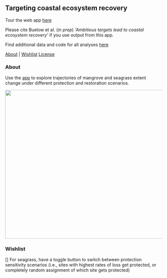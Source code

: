 ## Targeting coastal ecosystem recovery

Tour the web app [here](https://cbuelow.shinyapps.io/Wetland-futures/)

Please cite Buelow et al. (*in prep*) *'Ambitious targets lead to coastal ecosystem recovery'* if you use output from this app.

Find additional data and code for all analyses [here](https://github.com/cabuelow/ambitious-targets)

[About](#about) | [Wishlist](#wishlist) [License](LICENSE)

### About

Use the [app](https://wetlands.app/wetland-futures/) to explore trajectories of mangrove and seagrass extent change under different protection and restoration scenarios.

<p align="center">
  <img width="1000" height="480" src="https://github.com/cabuelow/wetland-futures-app/blob/main/img.png">
</p>

### Wishlist

[] For seagrass, have a toggle button to switch between protection sensitivity scenarios (i.e., sites with highest rates of loss get protected, or completely random assignment of which site gets protected)
